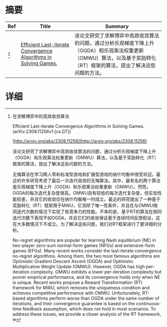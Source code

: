 # 摘要

| Ref | Title | Summary |
| --- | --- | --- |
| [^1] | [Efficient Last-iterate Convergence Algorithms in Solving Games.](http://arxiv.org/abs/2308.11256) | 该论文研究了求解博弈中高效收敛算法的问题，通过分析乐观梯度下降上升（OGDA）和乐观乘法权重更新（OMWU）算法，以及基于奖励转化（RT）框架的算法，提出了解决这些问题的方法。 |

# 详细

[^1]: 在求解博弈中的高效收敛算法

    Efficient Last-iterate Convergence Algorithms in Solving Games. (arXiv:2308.11256v1 [cs.GT])

    [http://arxiv.org/abs/2308.11256](http://arxiv.org/abs/2308.11256)

    该论文研究了求解博弈中高效收敛算法的问题，通过分析乐观梯度下降上升（OGDA）和乐观乘法权重更新（OMWU）算法，以及基于奖励转化（RT）框架的算法，提出了解决这些问题的方法。

    

    无悔算法在学习两人零和标准型游戏和扩展型游戏的纳什均衡中很受欢迎。最近的许多研究考虑了最后一次迭代收敛的无悔算法。其中，最有名的两个算法是乐观梯度下降上升（OGDA）和乐观乘法权重更新（OMWU）。然而，OGDA的每次迭代复杂度很高。OMWU具有较低的每次迭代复杂度，但实验性能较差，并且它的收敛仅在纳什均衡唯一时成立。最近的研究提出了一种基于奖励转化（RT）框架用于MWU，它消除了唯一性条件，并且在与OMWU相同迭代次数的情况下实现了有竞争力的性能。不幸的是，基于RT的算法在相同迭代次数下表现不如OGDA，并且它们的收敛保证基于连续时间反馈假设，这在大多数情况下不成立。为了解决这些问题，我们对RT框架进行了更详细的分析。

    No-regret algorithms are popular for learning Nash equilibrium (NE) in two-player zero-sum normal-form games (NFGs) and extensive-form games (EFGs). Many recent works consider the last-iterate convergence no-regret algorithms. Among them, the two most famous algorithms are Optimistic Gradient Descent Ascent (OGDA) and Optimistic Multiplicative Weight Update (OMWU). However, OGDA has high per-iteration complexity. OMWU exhibits a lower per-iteration complexity but poorer empirical performance, and its convergence holds only when NE is unique. Recent works propose a Reward Transformation (RT) framework for MWU, which removes the uniqueness condition and achieves competitive performance with OMWU. Unfortunately, RT-based algorithms perform worse than OGDA under the same number of iterations, and their convergence guarantee is based on the continuous-time feedback assumption, which does not hold in most scenarios. To address these issues, we provide a closer analysis of the RT framework, w
    


